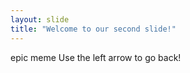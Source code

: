 ```yaml
---
layout: slide
title: "Welcome to our second slide!"
---
```

epic meme
Use the left arrow to go back!



